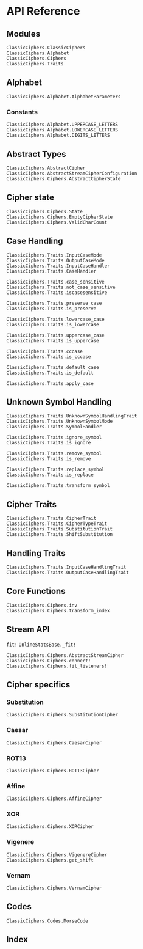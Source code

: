 # API Reference

## Modules

```@docs
ClassicCiphers.ClassicCiphers
ClassicCiphers.Alphabet
ClassicCiphers.Ciphers
ClassicCiphers.Traits
```

## Alphabet

```@docs
ClassicCiphers.Alphabet.AlphabetParameters
```

### Constants

```@docs
ClassicCiphers.Alphabet.UPPERCASE_LETTERS
ClassicCiphers.Alphabet.LOWERCASE_LETTERS
ClassicCiphers.Alphabet.DIGITS_LETTERS
```

## Abstract Types

```@docs
ClassicCiphers.AbstractCipher
ClassicCiphers.AbstractStreamCipherConfiguration
ClassicCiphers.Ciphers.AbstractCipherState
```

## Cipher state

```@docs
ClassicCiphers.Ciphers.State
ClassicCiphers.Ciphers.EmptyCipherState
ClassicCiphers.Ciphers.ValidCharCount
```

## Case Handling

```@docs
ClassicCiphers.Traits.InputCaseMode
ClassicCiphers.Traits.OutputCaseMode
ClassicCiphers.Traits.InputCaseHandler
ClassicCiphers.Traits.CaseHandler

ClassicCiphers.Traits.case_sensitive
ClassicCiphers.Traits.not_case_sensitive
ClassicCiphers.Traits.iscasesensitive

ClassicCiphers.Traits.preserve_case
ClassicCiphers.Traits.is_preserve

ClassicCiphers.Traits.lowercase_case
ClassicCiphers.Traits.is_lowercase

ClassicCiphers.Traits.uppercase_case
ClassicCiphers.Traits.is_uppercase

ClassicCiphers.Traits.cccase
ClassicCiphers.Traits.is_cccase

ClassicCiphers.Traits.default_case
ClassicCiphers.Traits.is_default

ClassicCiphers.Traits.apply_case
```

## Unknown Symbol Handling

```@docs
ClassicCiphers.Traits.UnknownSymbolHandlingTrait
ClassicCiphers.Traits.UnknownSymbolMode
ClassicCiphers.Traits.SymbolHandler

ClassicCiphers.Traits.ignore_symbol
ClassicCiphers.Traits.is_ignore

ClassicCiphers.Traits.remove_symbol
ClassicCiphers.Traits.is_remove

ClassicCiphers.Traits.replace_symbol
ClassicCiphers.Traits.is_replace

ClassicCiphers.Traits.transform_symbol
```

## Cipher Traits

```@docs
ClassicCiphers.Traits.CipherTrait
ClassicCiphers.Traits.CipherTypeTrait
ClassicCiphers.Traits.SubstitutionTrait
ClassicCiphers.Traits.ShiftSubstitution
```

## Handling Traits

```@docs
ClassicCiphers.Traits.InputCaseHandlingTrait
ClassicCiphers.Traits.OutputCaseHandlingTrait
```

## Core Functions

```@docs
ClassicCiphers.Ciphers.inv
ClassicCiphers.Ciphers.transform_index
```

## Stream API

`fit!`
`OnlineStatsBase._fit!`

```@docs
ClassicCiphers.Ciphers.AbstractStreamCipher
ClassicCiphers.Ciphers.connect!
ClassicCiphers.Ciphers.fit_listeners!
```

## Cipher specifics

### Substitution

```@docs
ClassicCiphers.Ciphers.SubstitutionCipher
```

### Caesar

```@docs
ClassicCiphers.Ciphers.CaesarCipher
```

### ROT13

```@docs
ClassicCiphers.Ciphers.ROT13Cipher
```

### Affine

```@docs
ClassicCiphers.Ciphers.AffineCipher
```

### XOR

```@docs
ClassicCiphers.Ciphers.XORCipher
```

### Vigenere

```@docs
ClassicCiphers.Ciphers.VigenereCipher
ClassicCiphers.Ciphers.get_shift
```

### Vernam

```@docs
ClassicCiphers.Ciphers.VernamCipher
```

## Codes

```@docs
ClassicCiphers.Codes.MorseCode
```

## Index

```@index
```